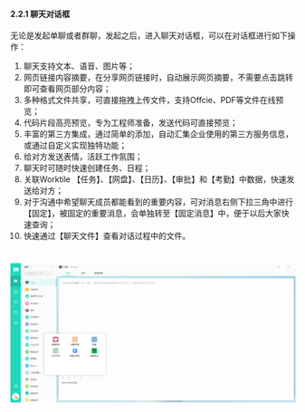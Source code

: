 #### 2.2.1 聊天对话框

无论是发起单聊或者群聊，发起之后，进入聊天对话框，可以在对话框进行如下操作：

1) 聊天支持文本、语音、图片等；
2) 网页链接内容摘要，在分享网页链接时，自动展示网页摘要，不需要点击跳转即可查看网页部分内容；
3) 多种格式文件共享，可直接拖拽上传文件，支持Offcie、PDF等文件在线预览；
4) 代码片段高亮预览，专为工程师准备，发送代码可直接预览；
5) 丰富的第三方集成，通过简单的添加，自动汇集企业使用的第三方服务信息，或通过自定义实现独特功能；
6) 给对方发送表情，活跃工作氛围；
7) 聊天时可随时快速创建任务、日程；
8) 关联Worktile 【任务】、【网盘】、【日历】、【审批】和【考勤】中数据，快速发送给对方；
9) 对于沟通中希望聊天成员都能看到的重要内容，可对消息右侧下拉三角中进行【固定】，被固定的重要消息，会单独转至【固定消息】中，便于以后大家快速查询；
10) 快速通过【聊天文件】查看对话过程中的文件。

# ![](/assets/2.1消息对话框.png)
